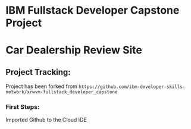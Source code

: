 # IBM Fullstack Developer Capstone Project
# Car Dealership Review Site

## Project Tracking:
  Project has been forked from ` https://github.com/ibm-developer-skills-network/xrwvm-fullstack_developer_capstone `

### First Steps:
  Imported Github to the Cloud IDE
